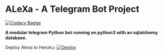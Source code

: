 # ALeXa - A Telegram Bot Project

[![Codacy Badge](https://api.codacy.com/project/badge/Grade/6070b197c3644c03bb3f0ec79d641675)](https://app.codacy.com/manual/Ayush1311/RealAlexaBot?utm_source=github.com&utm_medium=referral&utm_content=Ayush1311/ModernAlexaBot&utm_campaign=Badge_Grade_Dashboard)

**A modular telegram Python bot running on python3 with an sqlalchemy
database.**

Deploy Alexa to Heroku:
[![Deploy](https://www.herokucdn.com/deploy/button.svg)](https://heroku.com/deploy?template=https://github.com/Heroofficial/MissAlexaRobot.git)
